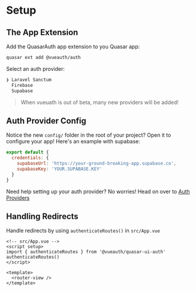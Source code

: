 # Setup

## The App Extension
Add the QuasarAuth app extension to you Quasar app:
```sh
quasar ext add @vueauth/auth
```

Select an auth provider:
```sh
❯ Laravel Sanctum 
  Firebase 
  Supabase 
```
> When vueuath is out of beta, many new providers will be added!

## Auth Provider Config
Notice the new `config/` folder in the root of your project? Open it to configure your app! Here's an example with supabase:
```js
export default {
  credentials: {
    supabaseUrl: 'https://your-ground-breaking-app.supabase.co',
    supabaseKey: 'YOUR.SUPABASE.KEY'
  }
}
```

Need help setting up your auth provider? No worries! Head on over to [Auth Providers](/providers)

## Handling Redirects
Handle redirects by using `authenticateRoutes()` in `src/App.vue`
```vue
<!-- src/App.vue -->
<script setup>
import { authenticateRoutes } from '@vueauth/quasar-ui-auth'
authenticateRoutes()
</script>

<template>
  <router-view />
</template>
```